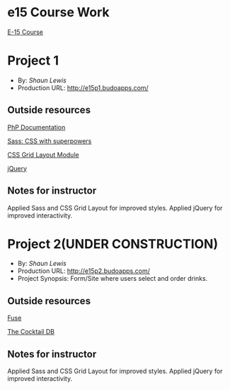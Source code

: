 # e15 Course Work
[E-15 Course](https://hesweb.dev/e15)


# Project 1
+ By: *Shaun Lewis*
+ Production URL: <http://e15p1.budoapps.com/>

## Outside resources

[PhP Documentation](https://www.php.net/docs.php)

[Sass: CSS with superpowers](https://sass-lang.com/)

[CSS Grid Layout Module](https://www.w3schools.com/css/css_grid.asp)

[jQuery](https://jquery.com/)

## Notes for instructor
Applied Sass and CSS Grid Layout for improved styles. Applied jQuery for improved interactivity.




# Project 2(UNDER CONSTRUCTION)
+ By: *Shaun Lewis*
+ Production URL: <http://e15p2.budoapps.com/>
+ Project Synopsis: Form/Site where users select and order drinks.

## Outside resources

[Fuse](https://fusejs.io/)

[The Cocktail DB](https://www.thecocktaildb.com/api.php)

## Notes for instructor
Applied Sass and CSS Grid Layout for improved styles. Applied jQuery for improved interactivity.






